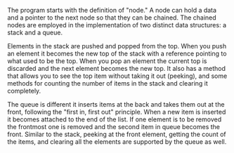The program starts with the definition of "node." A node can hold a data and a pointer to the next node so that they can be chained. The chained nodes are employed in the implementation of two distinct data structures: a stack and a queue.

Elements in the stack are pushed and popped from the top. When you push an element it becomes the new top of the stack with a reference pointing to what used to be the top. When you pop an element the current top is discarded and the next element becomes the new top. It also has a method that allows you to see the top item without taking it out (peeking), and some methods for counting the number of items in the stack and clearing it completely.

The queue is different it inserts items at the back and takes them out at the front, following the "first in, first out" principle. When a new item is inserted it becomes attached to the end of the list. If one element is to be removed the frontmost one is removed and the second item in queue becomes the front. Similar to the stack, peeking at the front element, getting the count of the items, and clearing all the elements are supported by the queue as well.

